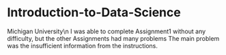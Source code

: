 # Introduction-to-Data-Science
Michigan University\n
I was able to complete Assignment1 without any difficulty, but the other Assignments had many problems
The main problem was the insufficient information from the instructions.
